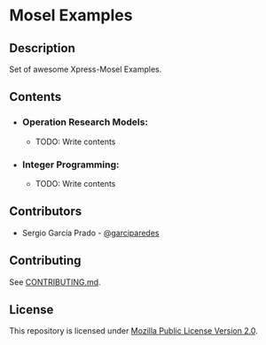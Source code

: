 # Mosel Examples

## Description

Set of awesome Xpress-Mosel Examples.


## Contents
  
  * ### Operation Research Models:
    * TODO: Write contents
  * ### Integer Programming:
    * TODO: Write contents
      

## Contributors
  
  * Sergio García Prado - [@garciparedes](http://garciparedes.me)

## Contributing

See [CONTRIBUTING.md](CONTRIBUTING.md).

## License

This repository is licensed under [Mozilla Public License Version 2.0](LICENSE).
